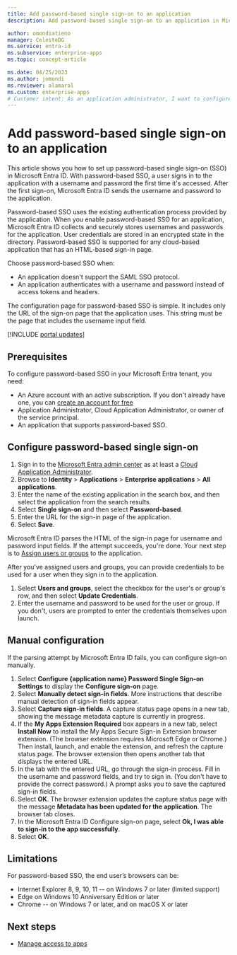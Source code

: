 ```yaml
---
title: Add password-based single sign-on to an application
description: Add password-based single sign-on to an application in Microsoft Entra ID.

author: omondiatieno
manager: CelesteDG
ms.service: entra-id
ms.subservice: enterprise-apps
ms.topic: concept-article

ms.date: 04/25/2023
ms.author: jomondi
ms.reviewer: alamaral
ms.custom: enterprise-apps
# Customer intent: As an application administrator, I want to configure password-based single sign-on (SSO) in Microsoft Entra ID, so that users can sign in to the application with a username and password and have their credentials securely stored and sent to the application after the first sign-on.
---
```


# Add password-based single sign-on to an application

This article shows you how to set up password-based single sign-on (SSO) in Microsoft Entra ID. With password-based SSO, a user signs in to the application with a username and password the first time it's accessed. After the first sign-on, Microsoft Entra ID sends the username and password to the application. 

Password-based SSO uses the existing authentication process provided by the application. When you enable password-based SSO for an application, Microsoft Entra ID collects and securely stores usernames and passwords for the application. User credentials are stored in an encrypted state in the directory. Password-based SSO is supported for any cloud-based application that has an HTML-based sign-in page.

Choose password-based SSO when:
- An application doesn't support the SAML SSO protocol.
- An application authenticates with a username and password instead of access tokens and headers.

The configuration page for password-based SSO is simple. It includes only the URL of the sign-on page that the application uses. This string must be the page that includes the username input field.

[!INCLUDE [portal updates](~/includes/portal-update.md)]

## Prerequisites

To configure password-based SSO in your Microsoft Entra tenant, you need:
-	An Azure account with an active subscription. If you don't already have one, you can [create an account for free](https://azure.microsoft.com/free/?WT.mc_id=A261C142F)
-   Application Administrator, Cloud Application Administrator, or owner of the service principal.
-	An application that supports password-based SSO.

## Configure password-based single sign-on

1. Sign in to the [Microsoft Entra admin center](https://entra.microsoft.com) as at least a [Cloud Application Administrator](~/identity/role-based-access-control/permissions-reference.md#cloud-application-administrator). 
1. Browse to **Identity** > **Applications** > **Enterprise applications** > **All applications**.
1. Enter the name of the existing application in the search box, and then select the application from the search results.
1. Select **Single sign-on** and then select **Password-based**.
1. Enter the URL for the sign-in page of the application.
1. Select **Save**. 

Microsoft Entra ID parses the HTML of the sign-in page for username and password input fields. If the attempt succeeds, you're done. Your next step is to [Assign users or groups](add-application-portal-assign-users.md) to the application. 

After you've assigned users and groups, you can provide credentials to be used for a user when they sign in to the application. 

1. Select **Users and groups**, select the checkbox for the user's or group's row, and then select **Update Credentials**. 
1. Enter the username and password to be used for the user or group. If you don't, users are prompted to enter the credentials themselves upon launch.

## Manual configuration

If the parsing attempt by Microsoft Entra ID fails, you can configure sign-on manually.

1. Select **Configure {application name} Password Single Sign-on Settings** to display the **Configure sign-on** page.
1. Select **Manually detect sign-in fields**. More instructions that describe manual detection of sign-in fields appear.
1. Select **Capture sign-in fields**. A capture status page opens in a new tab, showing the message metadata capture is currently in progress.
1. If the **My Apps Extension Required** box appears in a new tab, select **Install Now** to install the My Apps Secure Sign-in Extension browser extension. (The browser extension requires Microsoft Edge or Chrome.) Then install, launch, and enable the extension, and refresh the capture status page. The browser extension then opens another tab that displays the entered URL.
1. In the tab with the entered URL, go through the sign-in process. Fill in the username and password fields, and try to sign in. (You don't have to provide the correct password.) A prompt asks you to save the captured sign-in fields.
1. Select **OK**. The browser extension updates the capture status page with the message **Metadata has been updated for the application**. The browser tab closes.
1. In the Microsoft Entra ID Configure sign-on page, select **Ok, I was able to sign-in to the app successfully**.
1. Select **OK**.

## Limitations

For password-based SSO, the end user’s browsers can be:

- Internet Explorer 8, 9, 10, 11 -- on Windows 7 or later (limited support)
- Edge on Windows 10 Anniversary Edition or later
- Chrome -- on Windows 7 or later, and on macOS X or later

## Next steps

- [Manage access to apps](what-is-access-management.md)
